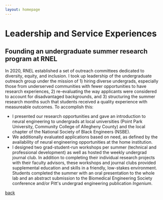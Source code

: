 ```yaml
---
layout: homepage
---
```

# Leadership and Service Experiences

## **Founding an undergraduate summer research program at RNEL**
In 2020, RNEL established a set of outreach committees dedicated to diversity, equity, and inclusion. I took up leadership of the undergraduate outreach group under the mission of 1) hiring diverse undergrads, especially those from underserved communities with fewer opportunities to have research experiences, 2) re-evaluating the way applicants were considered to account for disadvantaged backgrounds, and 3) structuring the summer research months such that students received a quality experience with measureable outcomes. To accomplish this:
  - I presented our research opportunities and gave an introduction to neural engineering to undergrads at local universities (Point Park University, Community College of Allegheny County) and the local chapter of the National Society of Black Engineers (NSBE).
  - We additionally evaluated applications based on need, as defined by the availability of neural engineering opportunities at the home institution.
  - I designed two grad-student-run workshops per summer (technical and professional development) as well as hosted the weekly undergrad journal club. In addition to completing their individual research projects with their faculty advisors, these workshops and journal clubs provided supplemental education and skills in a friendly, low-stakes environment. Students completed the summer with an oral presentation to the whole lab and an abstract submission to the Biomedical Engineering Society conference and/or Pitt's undergrad engineering publication _Ingenium_.




[back](./)
